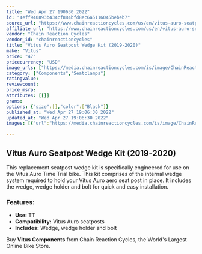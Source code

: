 ```yaml
---
title: "Wed Apr 27 190630 2022"
id: "4eff940893b434cf884bfd8ec6a5116045bebeb7"
source_url: "https://www.chainreactioncycles.com/us/en/vitus-auro-seatpost-wedge-kit-2019-2020-/rp-prod179791"
affiliate_url: "https://www.chainreactioncycles.com/us/en/vitus-auro-seatpost-wedge-kit-2019-2020-/rp-prod179791"
vendor: "Chain Reaction Cycles"
vendor_id: "chainreactioncycles"
title: "Vitus Auro Seatpost Wedge Kit (2019-2020)"
make: "Vitus"
price: "47"
pricecurrency: "USD"
image_urls: ["https://media.chainreactioncycles.com/is/image/ChainReactionCycles/prod179791_Black_NE_01?wid=500&hei=505"]
category: ["Components","Seatclamps"]
ratingvalue: 
reviewcount: 
price_msrp: 
attributes: [[]]
grams: 
options: {"size":[],"color":["Black"]}
published_at: "Wed Apr 27 19:06:30 2022"
updated_at: "Wed Apr 27 19:06:30 2022"
images: [{"url":"https://media.chainreactioncycles.com/is/image/ChainReactionCycles/prod179791_Black_NE_01?wid=500&hei=505","path":"full/de4bfac41fb2b914e1c7d4bc8fa2152ec1fe764b.jpg","checksum":"591fed4afe730b75a4b5f2b2a43f6637","status":"downloaded"}]

---
```

<h2 class="from-description-field">Vitus Auro Seatpost Wedge Kit (2019-2020)</h2><p>This replacement seatpost wedge kit is specifically engineered for use on the Vitus Auro Time Trial bike. This kit comprises of the internal wedge system required to hold your Vitus Auro aero seat post in place. It includes the wedge, wedge holder and bolt for quick and easy installation.</p><h3>Features:</h3><ul>	 <li><strong>Use:</strong> TT</li>	 <li><strong>Compatibility:</strong> Vitus Auro seatposts</li>	 <li><strong>Includes:</strong> Wedge, wedge holder and bolt</li></ul><p class="from-description-field">Buy <strong>Vitus Components</strong> from Chain Reaction Cycles, the World's Largest Online Bike Store.</p>